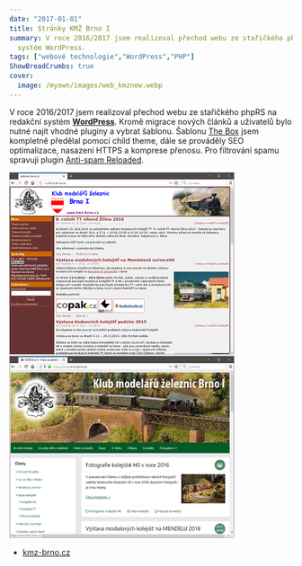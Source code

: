 ```yaml
---
date: "2017-01-01"
title: Stránky KMŽ Brno I
summary: V roce 2016/2017 jsem realizoval přechod webu ze stařičkého phpRS na redakční
  systém WordPress.
tags: ["webové technologie","WordPress","PHP"]
ShowBreadCrumbs: true
cover:
  image: /myown/images/web_kmznew.webp
---
```


V roce 2016/2017 jsem realizoval přechod webu ze stařičkého phpRS na redakční systém __[WordPress](https://cs.wordpress.org/)__. Kromě migrace nových článků a uživatelů bylo nutné najít vhodné pluginy a vybrat šablonu. Šablonu [The Box](https://cs.wordpress.org/themes/the-box/) jsem kompletně předělal pomocí child theme, dále se prováděly SEO optimalizace, nasazení HTTPS a komprese přenosu.
Pro filtrování spamu spravuji plugin [Anti-spam Reloaded](./web-antispam).

![Screenshot before](/myown/images/web_kmzold.webp)
![Screenshot after](/myown/images/web_kmznew.webp)

 - [kmz-brno.cz](https://www.kmz-brno.cz/)
